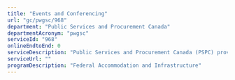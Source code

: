 ```yaml
---
title: "Events and Conferencing"
url: "gc/pwgsc/968"
department: "Public Services and Procurement Canada"
departmentAcronym: "pwgsc"
serviceId: "968"
onlineEndtoEnd: 0
serviceDescription: "Public Services and Procurement Canada (PSPC) provides federal departments, agencies, Crown corporations, embassies and high commissions with the required support and services necessary to manage, plan, organize, coordinate and implement events and conferences. The Event and Conference Management Team offers quality event planning and implementation services in both PSPC facilities and other private sector conference space across Canada. Whether you are hosting a high profile international conference or an executive board meeting, our expert staff will help you deliver a successful event. Our specialities include:  Events and Conference management services; event planning and management team; ceremonial and protocol team; technical team."
serviceUrl: ""
programDescription: "Federal Accommodation and Infrastructure"
---
```

